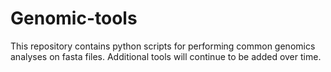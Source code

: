 # Genomic-tools

This repository contains python scripts for performing common genomics analyses on fasta files. Additional tools will continue to be added over time. 

